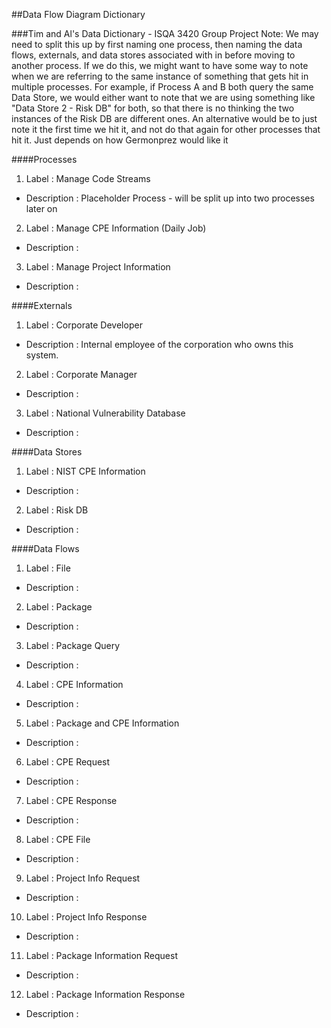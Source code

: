 ##Data Flow Diagram Dictionary

###Tim and Al's Data Dictionary - ISQA 3420 Group Project
Note: We may need to split this up by first naming one process, then naming the data flows, externals, and data stores associated with in before moving to another process. If we do this, we might want to have some way to note when we are referring to the same instance of something that gets hit in multiple processes. For example, if Process A and B both query the same Data Store, we would either want to note that we are using something like "Data Store 2 - Risk DB" for both, so that there is no thinking the two instances of the Risk DB are different ones. An alternative would be to just note it the first time we hit it, and not do that again for other processes that hit it. Just depends on how Germonprez would like it

####Processes
1. Label : Manage Code Streams
 * Description : Placeholder Process - will be split up into two processes later on
2. Label : Manage CPE Information (Daily Job)
 * Description :
3. Label : Manage Project Information
 * Description :

####Externals
1. Label : Corporate Developer
 * Description : Internal employee of the corporation who owns this system. 
2. Label : Corporate Manager
 * Description :  
3. Label : National Vulnerability Database
 * Description : 
 
####Data Stores
1. Label : NIST CPE Information
 * Description :
2. Label : Risk DB
 * Description :

####Data Flows
1. Label : File
 * Description : 
2. Label : Package
 * Description : 
3. Label : Package Query
 * Description : 
4. Label : CPE Information
 * Description : 
5. Label : Package and CPE Information
 * Description : 
6. Label : CPE Request
 * Description : 
7. Label : CPE Response
 * Description : 
8. Label : CPE File 
 * Description : 
9. Label : Project Info Request
 * Description : 
10. Label : Project Info Response
 * Description : 
11. Label : Package Information Request
 * Description : 
12. Label : Package Information Response
 * Description : 
